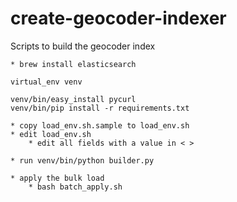 # create-geocoder-indexer
Scripts to build the geocoder index


    * brew install elasticsearch

    virtual_env venv

    venv/bin/easy_install pycurl
    venv/bin/pip install -r requirements.txt

    * copy load_env.sh.sample to load_env.sh
    * edit load_env.sh
        * edit all fields with a value in < >

    * run venv/bin/python builder.py

    * apply the bulk load
        * bash batch_apply.sh


